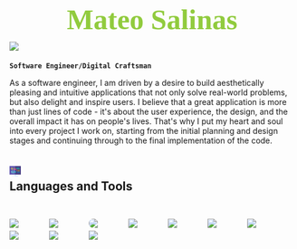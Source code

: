 <p align="center" style="color:#91CB3E; font-size:50px; font-weight: bold; font-family: Kaushan Script; margin-bottom:10px">Mateo Salinas</p> 

<img src="https://readme-typing-svg.demolab.com/?lines=Full-stack%20web%20developer;Tech%20Enthusiast;Always%20learning%20new%20things&font=Fira%20Code&center=true&width=440&height=45&color=91CB3E&vCenter=false&pause=1000&size=25" />

**`Software Engineer/Digital Craftsman`**

As a software engineer, I am driven by a desire to build aesthetically pleasing and intuitive applications that not only solve real-world problems, but also delight and inspire users. I believe that a great application is more than just lines of code - it's about the user experience, the design, and the overall impact it has on people's lives. That's why I put my heart and soul into every project I work on, starting from the initial planning and design stages and continuing through to the final implementation of the code.


<br>
<img align="left" width="20px" style="padding-right:10px; padding-top:5px" src="coding.png"> 

##  Languages and Tools
#


<img align="left" width="60px" style="padding-right:10px; padding-top:5px;" src="https://cdn.jsdelivr.net/gh/devicons/devicon/icons/html5/html5-original.svg" />

<img align="left" width="60px" style="padding-right:10px; padding-top:5px;"  src="https://cdn.jsdelivr.net/gh/devicons/devicon/icons/css3/css3-original.svg" />

<img align="left" width="60px" style="margin-right:10px; margin-top:5px; border-radius:10px" src="https://cdn.jsdelivr.net/gh/devicons/devicon/icons/javascript/javascript-original.svg" />
<img align="left" width="60px" style="padding-right:10px; padding-top:5px;" src="https://cdn.jsdelivr.net/gh/devicons/devicon/icons/react/react-original.svg" />
<img align="left" width="60px" style="padding-right:10px; padding-top:5px;" src="https://cdn.jsdelivr.net/gh/devicons/devicon/icons/mongodb/mongodb-original.svg" />

<img align="left" width="60px" style="padding-right:10px; padding-top:5px;" src="https://cdn.jsdelivr.net/gh/devicons/devicon/icons/nodejs/nodejs-original.svg" />
<img align="left" width="60px" style="padding-right:10px; padding-top:5px;" src="https://cdn.jsdelivr.net/gh/devicons/devicon/icons/tailwindcss/tailwindcss-plain.svg" />
<img align="left" width="60px" style="padding-right:10px; padding-top:5px;" src="https://cdn.jsdelivr.net/gh/devicons/devicon/icons/git/git-original.svg" />

<img align="left" width="60px" style="padding-right:10px; padding-top:5px;" src="https://cdn.jsdelivr.net/gh/devicons/devicon/icons/vscode/vscode-original.svg" />
<img align="left" width="60px" style="padding-right:10px; padding-top:5px;" src="https://cdn.jsdelivr.net/gh/devicons/devicon/icons/express/express-original.svg" />

<br/>



<!-- - 🔭 I’m currently working on ...
- 🌱 I’m currently learning ...
- 👯 I’m looking to collaborate on ...
- 🤔 I’m looking for help with ...
- 💬 Ask me about ...
- 📫 How to reach me: ...
- 😄 Pronouns: ...
- ⚡ Fun fact: ...
--> 
